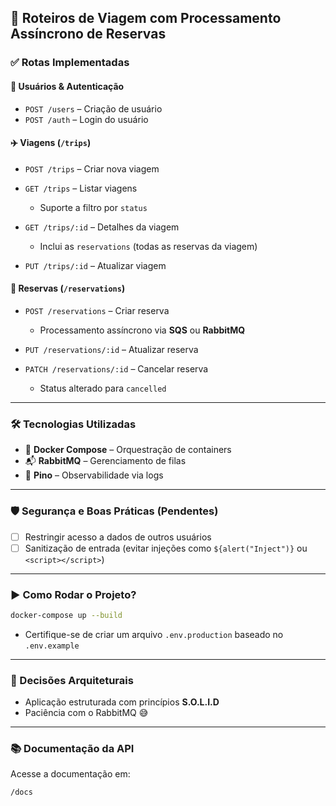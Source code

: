 ## 🧳 Roteiros de Viagem com Processamento Assíncrono de Reservas

### ✅ Rotas Implementadas

#### 👤 Usuários & Autenticação

- `POST /users` – Criação de usuário
- `POST /auth` – Login do usuário

#### ✈️ Viagens (`/trips`)

- `POST /trips` – Criar nova viagem
- `GET /trips` – Listar viagens

  - Suporte a filtro por `status`

- `GET /trips/:id` – Detalhes da viagem

  - Inclui as `reservations` (todas as reservas da viagem)

- `PUT /trips/:id` – Atualizar viagem

#### 📆 Reservas (`/reservations`)

- `POST /reservations` – Criar reserva

  - Processamento assíncrono via **SQS** ou **RabbitMQ**

- `PUT /reservations/:id` – Atualizar reserva
- `PATCH /reservations/:id` – Cancelar reserva

  - Status alterado para `cancelled`

---

### 🛠️ Tecnologias Utilizadas

- 🐳 **Docker Compose** – Orquestração de containers
- 📬 **RabbitMQ** – Gerenciamento de filas
- 📄 **Pino** – Observabilidade via logs

---

### 🛡️ Segurança e Boas Práticas (Pendentes)

- [ ] Restringir acesso a dados de outros usuários
- [ ] Sanitização de entrada (evitar injeções como `${alert("Inject")}` ou `<script></script>`)

---

### ▶️ Como Rodar o Projeto?

```bash
docker-compose up --build
```

- Certifique-se de criar um arquivo `.env.production` baseado no `.env.example`

---

### 🧱 Decisões Arquiteturais

- Aplicação estruturada com princípios **S.O.L.I.D**
- Paciência com o RabbitMQ 😅

---

### 📚 Documentação da API

Acesse a documentação em:

```
/docs
```
